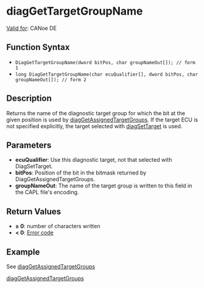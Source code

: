 # diagGetTargetGroupName

[Valid for](../../../Shared/FeatureAvailability.md):  CANoe DE

## Function Syntax

- `DiagGetTargetGroupName(dword bitPos, char groupNameOut[]); // form 1`
- `long DiagGetTargetGroupName(char ecuQualifier[], dword bitPos, char groupNameOut[]); // form 2`

## Description

Returns the name of the diagnostic target group for which the bit at the given position is used by [diagGetAssignedTargetGroups](CAPLfunctionDiagGetAssignedTargetGroups.md). If the target ECU is not specified explicitly, the target selected with [diagSetTarget](CAPLfunctionDiagSetTarget.md) is used.

## Parameters

- **ecuQualifier**: Use this diagnostic target, not that selected with DiagSetTarget.
- **bitPos**: Position of the bit in the bitmask returned by DiagGetAssignedTargetGroups.
- **groupNameOut**: The name of the target group is written to this field in the CAPL file's encoding.

## Return Values

- **≥ 0**: number of characters written
- **< 0**: [Error code](../CAPLfunctionsDiagnosticsErrorCode.md)

## Example

See [diagGetAssignedTargetGroups](CAPLfunctionDiagGetAssignedTargetGroups.md)

[diagGetAssignedTargetGroups](CAPLfunctionDiagGetAssignedTargetGroups.md)
